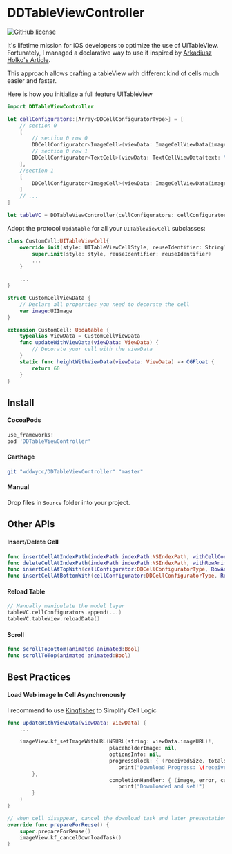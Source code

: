 # DDTableViewController
[![GitHub license](https://img.shields.io/badge/license-MIT-blue.svg)](https://raw.githubusercontent.com/wddwycc/DDTableViewController/master/LICENSE)

It's lifetime mission for iOS developers to optimize the use of UITableView. Fortunately, I managed a declarative way to use it inspired by [Arkadiusz Holko's Article](http://holko.pl/2016/01/05/typed-table-view-controller/).

This approach allows crafting a tableView with different kind of cells much easier and faster.


Here is how you initialize a full feature UITableView

```swift
import DDTableViewController

let cellConfigurators:[Array<DDCellConfiguratorType>] = [
    // section 0
    [
        // section 0 row 0
        DDCellConfigurator<ImageCell>(viewData: ImageCellViewData(image: UIImage(named: "sample.png")!), initFromNib: false),
        // section 0 row 1
        DDCellConfigurator<TextCell>(viewData: TextCellViewData(text: "Hello World"), initFromNib: false)
    ],
    //section 1
    [
        DDCellConfigurator<ImageCell>(viewData: ImageCellViewData(image: UIImage(named: "sample2.png")!), initFromNib: false)
    ]
    // ...
]

let tableVC = DDTableViewController(cellConfigurators: cellConfigurators)
```

Adopt the protocol `Updatable` for all your `UITableViewCell` subclasses:

```swift
class CustomCell:UITableViewCell{
    override init(style: UITableViewCellStyle, reuseIdentifier: String?) {
        super.init(style: style, reuseIdentifier: reuseIdentifier)
        ...
    }

    ...
}

struct CustomCellViewData {
    // Declare all properties you need to decorate the cell
    var image:UIImage
}

extension CustomCell: Updatable {
    typealias ViewData = CustomCellViewData
    func updateWithViewData(viewData: ViewData) {
        // Decorate your cell with the viewData
    }
    static func heightWithViewData(viewData: ViewData) -> CGFloat {
        return 60
    }
}
```



## Install

#### CocoaPods

```ruby
use_frameworks!
pod 'DDTableViewController'
```

#### Carthage

```sh
git "wddwycc/DDTableViewController" "master"
```

#### Manual
Drop files in `Source` folder into your project.


## Other APIs

#### Insert/Delete Cell

```swift
func insertCellAtIndexPath(indexPath indexPath:NSIndexPath, withCellConfigurator cellConfigurator:CellConfiguratorType, RowAnimation animation:UITableViewRowAnimation)
func deleteCellAtIndexPath(indexPath indexPath:NSIndexPath, withRowAnimation animation:UITableViewRowAnimation)
func insertCellAtTopWith(cellConfigurator:DDCellConfiguratorType, RowAnimation animation:UITableViewRowAnimation) {
func insertCellAtBottomWith(cellConfigurator:DDCellConfiguratorType, RowAnimation animation:UITableViewRowAnimation) {
```

#### Reload Table

```swift
// Manually manipulate the model layer
tableVC.cellConfigurators.append(...)
tableVC.tableView.reloadData()
```

#### Scroll

```swift
func scrollToBottom(animated animated:Bool)
func scrollToTop(animated animated:Bool)
```

## Best Practices

#### Load Web image In Cell Asynchronously
I recommend to use [Kingfisher](https://github.com/onevcat/Kingfisher) to Simplify Cell Logic

```swift
func updateWithViewData(viewData: ViewData) {
    ...

    imageView.kf_setImageWithURL(NSURL(string: viewData.imageURL)!,
                                 placeholderImage: nil,
                                 optionsInfo: nil,
                                 progressBlock: { (receivedSize, totalSize) -> () in
                                    print("Download Progress: \(receivedSize)/\(totalSize)")
        },
                                 completionHandler: { (image, error, cacheType, imageURL) -> () in
                                    print("Downloaded and set!")
        }
    )
}

// when cell disappear, cancel the download task and later presentation.
override func prepareForReuse() {
    super.prepareForReuse()
    imageView.kf_cancelDownloadTask()
}


```
